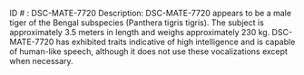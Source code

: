 ID # : DSC-MATE-7720
Description: DSC-MATE-7720 appears to be a male tiger of the Bengal subspecies (Panthera tigris tigris). The subject is approximately 3.5 meters in length and weighs approximately 230 kg. DSC-MATE-7720 has exhibited traits indicative of high intelligence and is capable of human-like speech, although it does not use these vocalizations except when necessary.